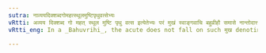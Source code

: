 ```yaml
---
sutra: नाव्ययदिक्शब्दगोमहत्स्थूलमुष्टिपृथुवत्सेभ्यः
vRtti: अव्यय दिक्शब्द गो महत् स्थूल मुष्टि पृथु वत्स इत्येतेभ्यः परं मुखं स्वाङ्गवाचि बहुव्रीहौ समासे नान्तोदात्तं भवति ॥
vRtti_eng: In a _Bahuvrihi_, the acute does not fall on such मुख denoting a real mouth, when it comes after an Indeclinable, and a name of a direction, or after गो, महत्, स्थूल, मुष्टि, पृथु and वत्स ॥

---
```


